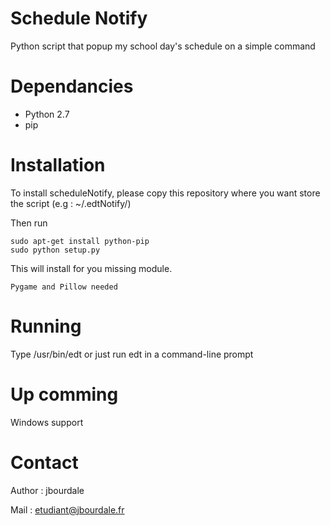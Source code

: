 # Schedule Notify

Python script that popup my school day's schedule on a simple command

# Dependancies

  - Python 2.7
  - pip
  
# Installation
  
  To install scheduleNotify, please copy this repository where you want store the script (e.g : ~/.edtNotify/)
  
  Then run
  
    sudo apt-get install python-pip
    sudo python setup.py

  This will install for you missing module. 
  
    Pygame and Pillow needed

# Running
 
 Type /usr/bin/edt or just run edt in a command-line prompt
 
# Up comming

  Windows support
 
# Contact

  Author : jbourdale
  
  Mail : etudiant@jbourdale.fr
